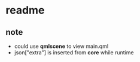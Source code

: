 # readme

## note

* could use **qmlscene** to view main.qml
* json["extra"] is inserted from **core** while runtime

